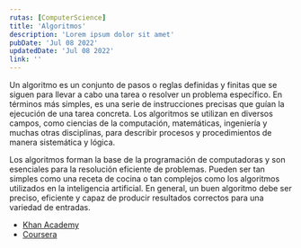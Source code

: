 ```yaml
---
rutas: [ComputerScience]
title: 'Algoritmos'
description: 'Lorem ipsum dolor sit amet'
pubDate: 'Jul 08 2022'
updatedDate: 'Jul 08 2022'
link: ''
---
```


Un algoritmo es un conjunto de pasos o reglas definidas y finitas que se siguen para llevar a cabo una tarea o resolver un problema específico. En términos más simples, es una serie de instrucciones precisas que guían la ejecución de una tarea concreta. Los algoritmos se utilizan en diversos campos, como ciencias de la computación, matemáticas, ingeniería y muchas otras disciplinas, para describir procesos y procedimientos de manera sistemática y lógica.

Los algoritmos forman la base de la programación de computadoras y son esenciales para la resolución eficiente de problemas. Pueden ser tan simples como una receta de cocina o tan complejos como los algoritmos utilizados en la inteligencia artificial. En general, un buen algoritmo debe ser preciso, eficiente y capaz de producir resultados correctos para una variedad de entradas.

* [Khan Academy](https://es.khanacademy.org/computing/computer-science/algorithms)
* [Coursera](https://www.coursera.org/learn/algorithms-part1)
